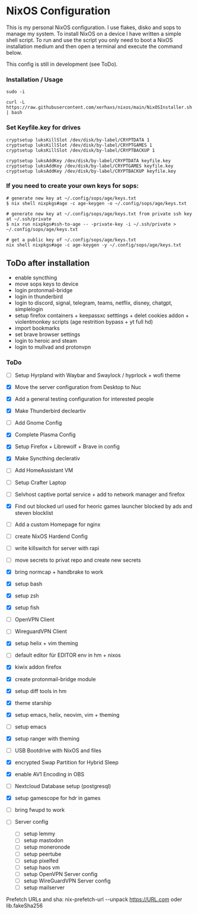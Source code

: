 # NixOS Configuration

This is my personal NixOS configuration.
I use flakes, disko and sops to manage my system. To install NixOS on a device I have written a simple shell script. To run and use the script you only need to boot a NixOS installation medium and then open a terminal and execute the command below.

This config is still in development (see ToDo).

### Installation / Usage

```
sudo -i
```

```
curl -L https://raw.githubusercontent.com/xerhaxs/nixos/main/NixOSInstaller.sh | bash
```

### Set Keyfile.key for drives

```
cryptsetup luksKillSlot /dev/disk/by-label/CRYPTDATA 1
cryptsetup luksKillSlot /dev/disk/by-label/CRYPTGAMES 1
cryptsetup luksKillSlot /dev/disk/by-label/CRYPTBACKUP 1

cryptsetup luksAddKey /dev/disk/by-label/CRYPTDATA keyfile.key
cryptsetup luksAddKey /dev/disk/by-label/CRYPTGAMES keyfile.key
cryptsetup luksAddKey /dev/disk/by-label/CRYPTBACKUP keyfile.key
```

### If you need to create your own keys for sops:

```
# generate new key at ~/.config/sops/age/keys.txt
$ nix shell nixpkgs#age -c age-keygen -o ~/.config/sops/age/keys.txt

# generate new key at ~/.config/sops/age/keys.txt from private ssh key at ~/.ssh/private
$ nix run nixpkgs#ssh-to-age -- -private-key -i ~/.ssh/private > ~/.config/sops/age/keys.txt

# get a public key of ~/.config/sops/age/keys.txt
nix shell nixpkgs#age -c age-keygen -y ~/.config/sops/age/keys.txt
```

## ToDo after installation

- enable syncthing
- move sops keys to device
- login protonmail-bridge
- login in thunderbird
- login to discord, signal, telegram, teams, netflix, disney, chatgpt, simplelogin
- setup firefox containers + keepassxc setttings + delet cookies addon + violentmonkey scripts (age restrition bypass + yt full hd)
- import bookmarks
- set brave browser settings
- login to heroic and steam
- login to mullvad and protonvpn

### ToDo

- [ ] Setup Hyrpland with Waybar and Swaylock / hyprlock + wofi theme
- [X] Move the server configuration from Desktop to Nuc
- [X] Add a general testing configuration for interested people
- [X] Make Thunderbird decleartiv
- [ ] Add Gnome Config
- [X] Complete Plasma Config
- [X] Setup Firefox + Librewolf + Brave in config
- [X] Make Syncthing declerativ
- [ ] Add HomeAssistant VM
- [ ] Setup Crafter Laptop
- [ ] Selvhost captive portal service + add to network manager and firefox
- [X] Find out blocked url used for heoric games launcher blocked by ads and steven blocklist
- [ ] Add a custom Homepage for nginx
- [ ] create NixOS Hardend Config
- [ ] write killswitch for server with rapi
- [ ] move secrets to privat repo and create new secrets
- [X] bring normcap + handbrake to work
- [X] setup bash
- [X] setup zsh
- [X] setup fish
- [ ] OpenVPN Client
- [ ] WireguardVPN Client
- [X] setup helix + vim theming
- [ ] default editor für EDITOR env in hm + nixos
- [X] kiwix addon firefox
- [X] create protonmail-bridge module
- [X] setup diff tools in hm
- [X] theme starship
- [X] setup emacs, helix, neovim, vim + theming
- [ ] setup emacs
- [X] setup ranger with theming
- [ ] USB Bootdrive with NixOS and files
- [X] encrypted Swap Partition for Hybrid Sleep
- [X] enable AV1 Encoding in OBS
- [ ] Nextcloud Database setup (postgresql)
- [X] setup gamescope for hdr in games
- [ ] bring fwupd to work


- [ ] Server config
  - [ ] setup lemmy
  - [ ] setup mastodon
  - [ ] setup moneronode
  - [ ] setup peertube
  - [ ] setup pixelfed
  - [ ] setup haos vm
  - [ ] setup OpenVPN Server config
  - [ ] setup WireGuardVPN Server config
  - [ ] setup mailserver

Prefetch URLs and sha: nix-prefetch-url --unpack https://URL.com oder lib.fakeSha256